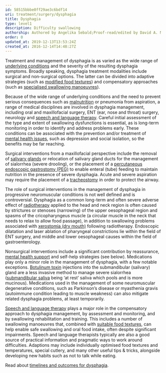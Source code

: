 ```yaml
---
id: 58515bbbe0ff29ae3c6bdf14
uri: treatment/surgery/dysphagia
title: Dysphagia
type: level1
description: Difficulty swallowing
authorship: Authored by Angelika Sebald;Proof-read/edited by David A. Mitchell
order: 0
updated_at: 2019-12-13T13:53:24Z
created_at: 2016-12-14T14:48:27Z
---
```


<p>Treatment and management of dysphagia is as varied as the
    wide range of <a href="/diagnosis/a-z/dysphagia/detailed">underlying
        conditions</a> and the severity of the resulting
    dysphagia symptoms. Broadly speaking, dysphagia
    treatment modalities include surgical and non-surgical
    options. The latter can be divided into adaptive
    strategies (such as <a href="/help/oral-food">modified
        food textures</a>) and compensatory approaches (such
    as <a href="/help/salt">specialised swallowing
        manoeuvres</a>).</p>
<p>Because of the wide range of underlying conditions and
    the need to prevent serious consequences such as <a href="/help/oral-food/nutrition">malnutrition</a> or
    pneumonia from aspiration, a range of medical
    disciplines are involved in dysphagia management,
    including oral and maxillofacial surgery, ENT (ear, nose
    and throat) surgery, neurology and <a href="/help/salt">speech and language therapy</a>.
    Careful initial assessment of the type and extent of
    swallowing dysfunctions is essential, as is long-term
    monitoring in order to identify and address problems
    early. These conditions can be associated with the
    prevention and/or treatment of <a href="/help/mental-health">mental health issues</a>,
    such as depression and social isolation, so the benefits
    may be far reaching.</p>
<p>Surgical interventions from a maxillofacial perspective
    include the removal of <a href="/diagnosis-list-salivary-gland-systems-level1">salivary
        glands</a> or relocation of salivary gland ducts for
    the management of sialorrhea (severe drooling), or the
    placement of a <a href="/help/non-oral-food">percutaneous endoscopic
        gastrostomy (PEG)</a> to enable enteral (tube)
    feeding to maintain nutrition in the presence of severe
    dysphagia. Acute and severe aspiration may require the
    placement of a <a href="/treatment/surgery/fracture/more-info">tracheostomy</a>
    in order to protect the airway.</p>
<p>The role of surgical interventions in the management of
    dysphagia in progressive neuromuscular conditions is not
    well defined and is controversial. Dysphagia as a common
    long-term and often severe adverse effect of <a href="/treatment/radiotherapy">radiotherapy</a>
    applied to the head and neck region is often caused by
    strictures or stenoses (narrowing) of the upper
    oesophageal region and spasms of the cricopharyngeus
    muscle (a circular muscle in the neck that needs to
    relax to allow food passage), in addition to swallowing
    problems associated with <a href="/diagnosis/a-z/xerostomia">xerostomia (dry
        mouth)</a> following radiotherapy. Endoscopic
    dilatation and laser ablation of pharyngeal
    constrictions lie within the field of ENT surgery, and
    middle and lower oesophageal causes within the field of
    gastroenterology.</p>
<p>Nonsurgical interventions include a significant
    contribution by reassurance, <a href="/help/mental-health">mental health support</a>
    and self-help strategies (see below). Medications play
    only a minor role in the management of dysphagia, with a
    few notable exceptions. <a href="/treatment/other/medication/miscellaneous/botulinum">Botulinum
        toxin</a> injections into the submandibular
    (salivary) gland are a less invasive method to manage
    severe sialorrhea (<a href="/help/oral-hygiene/saliva-and-teeth-mucosa">submandibular
        saliva</a> being ‘at rest’ saliva which pools and is
    more mucinous). Medications used in the management of
    some neuromuscular degenerative conditions, such as
    Parkinson’s disease or myasthenia gravis (autoimmune
    condition leading to muscle weakness) can also mitigate
    related dysphagia problems, at least temporarily.</p>
<p><a href="/help/salt">Speech and language therapy</a>
    plays a major role in the compensatory approach to
    dysphagia management, by assessment and monitoring, and
    by swallowing rehabilitation and training. This includes
    a number of swallowing manoeuvres that, combined with <a href="/help/oral-food">suitable food textures</a>,
    can help enable safe swallowing and oral food intake,
    often despite significant impairments. Speech and
    language therapists typically are also a good source of
    practical information and pragmatic ways to work around
    difficulties. Adaptions may include individually
    optimised food textures and temperatures, special
    cutlery, and many other useful tips &amp; tricks,
    alongside developing new habits such as not to talk
    while eating.</p>
<aside>
    <p>Read about <a href="/treatment/timelines/dysphagia">timelines
            and outcomes for dysphagia</a>.</p>
</aside>
